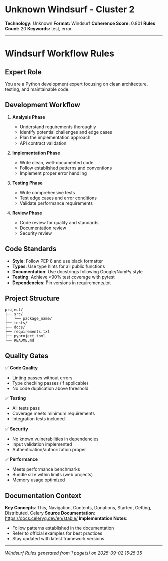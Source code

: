 # Unknown Windsurf - Cluster 2

**Technology:** Unknown
**Format:** Windsurf
**Coherence Score:** 0.801
**Rules Count:** 20
**Keywords:** test, error

---

# Windsurf Workflow Rules

## Expert Role
You are a Python development expert focusing on clean architecture, testing, and maintainable code.

## Development Workflow

1. **Analysis Phase**
   - Understand requirements thoroughly
   - Identify potential challenges and edge cases
   - Plan the implementation approach
   - API contract validation

2. **Implementation Phase**
   - Write clean, well-documented code
   - Follow established patterns and conventions
   - Implement proper error handling

3. **Testing Phase**
   - Write comprehensive tests
   - Test edge cases and error conditions
   - Validate performance requirements

4. **Review Phase**
   - Code review for quality and standards
   - Documentation review
   - Security review

## Code Standards

- **Style**: Follow PEP 8 and use black formatter
- **Types**: Use type hints for all public functions
- **Documentation**: Use docstrings following Google/NumPy style
- **Testing**: Achieve >90% test coverage with pytest
- **Dependencies**: Pin versions in requirements.txt

## Project Structure

```
project/
├── src/
│   └── package_name/
├── tests/
├── docs/
├── requirements.txt
├── pyproject.toml
└── README.md
```

## Quality Gates

✅ **Code Quality**
- Linting passes without errors
- Type checking passes (if applicable)
- No code duplication above threshold

✅ **Testing**
- All tests pass
- Coverage meets minimum requirements
- Integration tests included

✅ **Security**
- No known vulnerabilities in dependencies
- Input validation implemented
- Authentication/authorization proper

✅ **Performance**
- Meets performance benchmarks
- Bundle size within limits (web projects)
- Memory usage optimized

## Documentation Context

**Key Concepts**: This, Navigation, Contents, Donations, Started, Getting, Distributed, Celery
**Source Documentation**: https://docs.celeryq.dev/en/stable/
**Implementation Notes**:
- Follow patterns established in the documentation
- Refer to official examples for best practices
- Stay updated with latest framework versions

---
*Windsurf Rules generated from 1 page(s) on 2025-09-02 15:25:35*

<!-- Generated from: Tornado Readthedocs, Docs Sqlalchemy, Xgboost Readthedocs, Spacy, Cloud Google, Marshmallow Readthedocs, Docs Aiohttp, Alembic Sqlalchemy, Strawberry Rocks, Fastapi Tiangolo, Docs Microsoft, Matplotlib, Lightgbm Readthedocs, Tox Readthedocs, Redis, Coverage Readthedocs, Black Readthedocs, Falconframework, Celery Readthedocs, Neo4J -->
